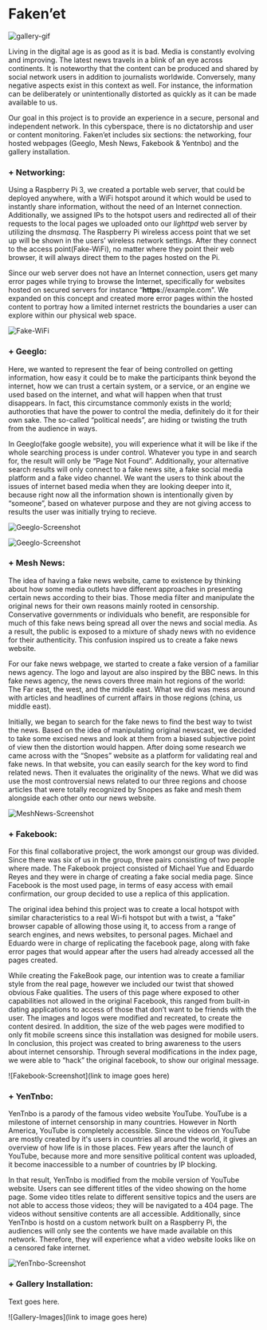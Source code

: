 # Faken’et

![gallery-gif](https://i.imgur.com/Y043hfj.gif)

Living in the digital age is as good as it is bad. Media is constantly evolving and improving. The latest news travels in a blink of an eye across continents. It is noteworthy that the content can be produced and shared by social network users in addition to journalists worldwide. Conversely, many negative aspects exist in this context as well. For instance, the information can be deliberately or unintentionally distorted as quickly as it can be made available to us. 

Our goal in this project is to provide an experience in a secure, personal and independent network. In this cyberspace, there is no dictatorship and user or content monitoring. Faken’et includes six sections: the networking, four hosted webpages (Geeglo, Mesh News, Fakebook & Yentnbo) and the gallery installation.


### + Networking:

Using a Raspberry Pi 3, we created a portable web server, that could be deployed anywhere, with a WiFi hotspot around it which would be used to instantly share information, without the need of an Internet connection. Additionally, we assigned IPs to the hotspot users and redirected all of their requests to the local pages we uploaded onto our *lighttpd* web server by utilizing the *dnsmasq*. The Raspberry Pi wireless access point that we set up will be shown in the users’ wireless network settings. After they connect to the access point(Fake-WiFi), no matter where they point their web browser, it will always direct them to the pages hosted on the Pi.

Since our web server does not have an Internet connection, users get many error pages while trying to browse the Internet, specifically for websites hosted on secured servers for instance “__https__://example.com". We expanded on this concept and created more error pages within the hosted content to portray how a limited internet restricts the boundaries a user can explore within our physical web space.

![Fake-WiFi](https://i.imgur.com/8H8dm9U.png)


### + Geeglo:

Here, we wanted to represent the fear of being controlled on getting information, how easy it could be to make the participants think beyond the internet, how we can trust a certain system, or a service, or an engine we used based on the internet, and what will happen when that trust disappears. In fact, this circumstance commonly exists in the world; authoroties that have the power to control the media, definitely do it for their own sake. The so-called “political needs”, are hiding or twisting the truth from the audience in ways.

In Geeglo(fake google website), you will experience what it will be like if the whole searching process is under control. Whatever you type in and search for, the result will only be “Page Not Found”. Additionally, your alternative search results will only connect to a fake news site, a fake social media platform and a fake video channel. We want the users to think about the issues of internet based media when they are looking deeper into it, because right now all the information shown is intentionally given by “someone”, based on whatever purpose and they are not giving access to results the user was initially trying to recieve. 

![Geeglo-Screenshot](https://github.com/ablanton/SJSU_ART_107_F17/blob/93091ed9c25a95c8b086f0f14d9b3a9bed3b5779/Projects/ProjectThree/TeamNode/Geegle/Documentation/Geeglo.jpg)

![Geeglo-Screenshot](https://media.giphy.com/media/3o6fIW1lBLHWahvjAA/giphy.gif)



### + Mesh News:

The idea of having a fake news website, came to existence by thinking about how some media outlets have different approaches in presenting certain news according to their bias. Those media filter and manipulate the original news for their own reasons mainly rooted in censorship. Conservative governments or individuals who benefit, are responsible for much of this fake news being spread all over the news and social media. As a result, the public is exposed to a mixture of shady news with no evidence for their authenticity. This confusion inspired us to create a fake news website.

For our fake news webpage, we started to create a fake version of a familiar news agency. The logo and layout are also inspired by the BBC news. In this fake news agency, the news covers three main hot regions of the world: The Far east, the west, and the middle east. What we did was mess around with articles and headlines of current affairs in those regions (china, us middle east).

Initially, we began to search for the fake news to find the best way to twist the news. Based on the idea of manipulating original newscast, we decided to take some excised news and look at them from a biased subjective point of view then the distortion would happen. After doing some research we came across with the “Snopes” website as a platform for validating real and fake news. In that website, you can easily search for the key word to find related news. Then it evaluates the originality of the news. What we did was use the most controversial news related to our three regions and choose articles that were totally recognized by Snopes as fake and mesh them alongside each other onto our news website.

![MeshNews-Screenshot](https://i.imgur.com/otJIM5K.jpg)


### + Fakebook:

For this final collaborative project, the work amongst our group was divided. Since there was six of us in the group, three pairs consisting of two people where made. The Fakebook project consisted of Michael Yue and Eduardo Reyes and they were in charge of creating a fake social media page. Since Facebook is the most used page, in terms of easy access with email confirmation, our group decided to use a replica of this application. 

The original idea behind this project was to create a local hotspot with similar characteristics to a real Wi-fi hotspot but with a twist, a “fake” browser capable of allowing those using it, to access from a range of search engines, and news websites, to personal pages. Michael and Eduardo were in charge of replicating the facebook page, along with fake error pages that would appear after the users had already accessed all the pages created.
	
While creating the FakeBook page, our intention was to create a familiar style from the real page, however we included our twist that showed obvious Fake qualities. The users of this page where exposed to other capabilities not allowed in the original Facebook, this ranged from built-in dating applications to access of those that don’t want to be friends with the user. The images and logos were modified and recreated, to create the content desired. In addition, the size of the web pages were modified to only fit mobile screens since this installation was designed for mobile users. In conclusion, this project was created to bring awareness to the users about internet censorship. Through several modifications in the index page, we were able to “hack” the original facebook, to show our original message.


![Fakebook-Screenshot](link to image goes here)


### + YenTnbo:

YenTnbo is a parody of the famous video website YouTube. YouTube is a milestone of internet censorship in many countries. However in North America, YouTube is completely accessible. Since the videos on YouTube are mostly created by it's users in  countries all around the world, it gives an overview of how life is in those places. Few years after the launch of YouTube, because more and more sensitive political content was uploaded, it become inaccessible to a number of countries by IP blocking.

In that result, YenTnbo is modified from the mobile version of YouTube website. Users can see different titles of the video showing on the home page. Some video titles relate to different sensitive topics and the users are not able to access those videos; they will be navigated to a 404 page. The videos without sensitive contents are all accessible. Additionally, since YenTnbo is hostd on a custom network built on a Raspberry Pi, the audiences will only see the contents we have made available on this network. Therefore, they will experience what a video website looks like on a censored fake internet.

![YenTnbo-Screenshot](https://raw.githubusercontent.com/ablanton/SJSU_ART_107_F17/master/Projects/ProjectThree/TeamNode/yentnbo/YenTnbo-Screenshots.png)


### + Gallery Installation:

Text goes here.

![Gallery-Images](link to image goes here)


